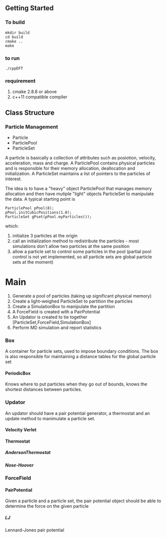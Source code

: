 Getting Started
---------------

### To build
    mkdir build
    cd build
    cmake ..
    make

### to run
    ./cppDFT 

### requirement
1. cmake 2.8.8 or above
2. c++11 compatible compiler

Class Structure
---------------

### Particle Management
* Particle
* ParticlePool
* ParticleSet

A particle is basically a collection of attributes such as posiotion, velocity, acceleration, mass and charge. A ParticlePool contains physical particles and is responsible for their memory allocation, deallocation and initialization. A ParticleSet maintains a list of pointers to the particles of interest.
  
  The idea is to have a "heavy" object ParticlePool that manages memory allocation and then have mutiple "light" objects ParticleSet to manipulate the data. A typical starting point is
  
    ParticlePool pPool(8); 
    pPool.initCubicPositions(1.0);
    ParticleSet gPset(pPool.myParticles());
  
  which:
  1. initialize 3 particles at the origin
  2. call an initialization method to redistribute the particles - most simulations don't allow two particles at the same position
  3. allow a particle set to control some particles in the pool (partial pool control is not yet implemented, so all particle sets are global particle sets at the moment)

Main
====

1. Generate a pool of particles (taking up significant physical memory)
2. Create a light-weighed ParticleSet to partition the particles
3. Create a SimulationBox to manipulate the partition
4. A ForceField is created with a PairPotential
5. An Updator is created to tie together [ParticleSet,ForceField,SimulationBox]
6. Perform MD simulation and report statistics

### Box
A container for particle sets, used to impose boundary conditions. The box is also responsible for maintaining a distance tables for the global particle set

#### PeriodicBox
Knows where to put particles when they go out of bounds, knows the shortest distances between particles.

### Updator
An updator should have a pair potential generator, a thermostat and an update method to manimulate a particle set.

#### Velocity Verlet

#### Thermostat

##### AndersonThermostat

##### Nose-Hoover

### ForceField
#### PairPotential
Given a particle and a particle set, the pair potential object should be able to determine the force on the given particle

##### LJ
Lennard-Jones pair potential
	

